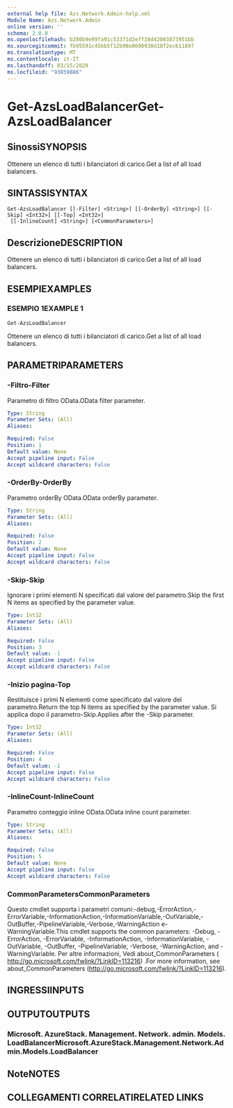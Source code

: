 ```yaml
---
external help file: Azs.Network.Admin-help.xml
Module Name: Azs.Network.Admin
online version: ''
schema: 2.0.0
ms.openlocfilehash: b280b9e99fa91c53371d2eff38d42003873951bb
ms.sourcegitcommit: fb95591c45bb5f12b98e0690938d18f2ec611897
ms.translationtype: MT
ms.contentlocale: it-IT
ms.lasthandoff: 03/15/2020
ms.locfileid: "93859886"
---
```

# <span data-ttu-id="ed47c-101">Get-AzsLoadBalancer</span><span class="sxs-lookup"><span data-stu-id="ed47c-101">Get-AzsLoadBalancer</span></span>

## <span data-ttu-id="ed47c-102">Sinossi</span><span class="sxs-lookup"><span data-stu-id="ed47c-102">SYNOPSIS</span></span>
<span data-ttu-id="ed47c-103">Ottenere un elenco di tutti i bilanciatori di carico.</span><span class="sxs-lookup"><span data-stu-id="ed47c-103">Get a list of all load balancers.</span></span>

## <span data-ttu-id="ed47c-104">SINTASSI</span><span class="sxs-lookup"><span data-stu-id="ed47c-104">SYNTAX</span></span>

```
Get-AzsLoadBalancer [[-Filter] <String>] [[-OrderBy] <String>] [[-Skip] <Int32>] [[-Top] <Int32>]
 [[-InlineCount] <String>] [<CommonParameters>]
```

## <span data-ttu-id="ed47c-105">Descrizione</span><span class="sxs-lookup"><span data-stu-id="ed47c-105">DESCRIPTION</span></span>
<span data-ttu-id="ed47c-106">Ottenere un elenco di tutti i bilanciatori di carico.</span><span class="sxs-lookup"><span data-stu-id="ed47c-106">Get a list of all load balancers.</span></span>

## <span data-ttu-id="ed47c-107">ESEMPI</span><span class="sxs-lookup"><span data-stu-id="ed47c-107">EXAMPLES</span></span>

### <span data-ttu-id="ed47c-108">ESEMPIO 1</span><span class="sxs-lookup"><span data-stu-id="ed47c-108">EXAMPLE 1</span></span>
```
Get-AzsLoadBalancer
```

<span data-ttu-id="ed47c-109">Ottenere un elenco di tutti i bilanciatori di carico.</span><span class="sxs-lookup"><span data-stu-id="ed47c-109">Get a list of all load balancers.</span></span>

## <span data-ttu-id="ed47c-110">PARAMETRI</span><span class="sxs-lookup"><span data-stu-id="ed47c-110">PARAMETERS</span></span>

### <span data-ttu-id="ed47c-111">-Filtro</span><span class="sxs-lookup"><span data-stu-id="ed47c-111">-Filter</span></span>
<span data-ttu-id="ed47c-112">Parametro di filtro OData.</span><span class="sxs-lookup"><span data-stu-id="ed47c-112">OData filter parameter.</span></span>

```yaml
Type: String
Parameter Sets: (All)
Aliases:

Required: False
Position: 1
Default value: None
Accept pipeline input: False
Accept wildcard characters: False
```

### <span data-ttu-id="ed47c-113">-OrderBy</span><span class="sxs-lookup"><span data-stu-id="ed47c-113">-OrderBy</span></span>
<span data-ttu-id="ed47c-114">Parametro orderBy OData.</span><span class="sxs-lookup"><span data-stu-id="ed47c-114">OData orderBy parameter.</span></span>

```yaml
Type: String
Parameter Sets: (All)
Aliases:

Required: False
Position: 2
Default value: None
Accept pipeline input: False
Accept wildcard characters: False
```

### <span data-ttu-id="ed47c-115">-Skip</span><span class="sxs-lookup"><span data-stu-id="ed47c-115">-Skip</span></span>
<span data-ttu-id="ed47c-116">Ignorare i primi elementi N specificati dal valore del parametro.</span><span class="sxs-lookup"><span data-stu-id="ed47c-116">Skip the first N items as specified by the parameter value.</span></span>

```yaml
Type: Int32
Parameter Sets: (All)
Aliases:

Required: False
Position: 3
Default value: -1
Accept pipeline input: False
Accept wildcard characters: False
```

### <span data-ttu-id="ed47c-117">-Inizio pagina</span><span class="sxs-lookup"><span data-stu-id="ed47c-117">-Top</span></span>
<span data-ttu-id="ed47c-118">Restituisce i primi N elementi come specificato dal valore del parametro.</span><span class="sxs-lookup"><span data-stu-id="ed47c-118">Return the top N items as specified by the parameter value.</span></span>
<span data-ttu-id="ed47c-119">Si applica dopo il parametro-Skip.</span><span class="sxs-lookup"><span data-stu-id="ed47c-119">Applies after the -Skip parameter.</span></span>

```yaml
Type: Int32
Parameter Sets: (All)
Aliases:

Required: False
Position: 4
Default value: -1
Accept pipeline input: False
Accept wildcard characters: False
```

### <span data-ttu-id="ed47c-120">-InlineCount</span><span class="sxs-lookup"><span data-stu-id="ed47c-120">-InlineCount</span></span>
<span data-ttu-id="ed47c-121">Parametro conteggio inline OData.</span><span class="sxs-lookup"><span data-stu-id="ed47c-121">OData inline count parameter.</span></span>

```yaml
Type: String
Parameter Sets: (All)
Aliases:

Required: False
Position: 5
Default value: None
Accept pipeline input: False
Accept wildcard characters: False
```

### <span data-ttu-id="ed47c-122">CommonParameters</span><span class="sxs-lookup"><span data-stu-id="ed47c-122">CommonParameters</span></span>
<span data-ttu-id="ed47c-123">Questo cmdlet supporta i parametri comuni:-debug,-ErrorAction,-ErrorVariable,-InformationAction,-InformationVariable,-OutVariable,-OutBuffer,-PipelineVariable,-Verbose,-WarningAction e-WarningVariable.</span><span class="sxs-lookup"><span data-stu-id="ed47c-123">This cmdlet supports the common parameters: -Debug, -ErrorAction, -ErrorVariable, -InformationAction, -InformationVariable, -OutVariable, -OutBuffer, -PipelineVariable, -Verbose, -WarningAction, and -WarningVariable.</span></span> <span data-ttu-id="ed47c-124">Per altre informazioni, Vedi about_CommonParameters ( http://go.microsoft.com/fwlink/?LinkID=113216) .</span><span class="sxs-lookup"><span data-stu-id="ed47c-124">For more information, see about_CommonParameters (http://go.microsoft.com/fwlink/?LinkID=113216).</span></span>

## <span data-ttu-id="ed47c-125">INGRESSI</span><span class="sxs-lookup"><span data-stu-id="ed47c-125">INPUTS</span></span>

## <span data-ttu-id="ed47c-126">OUTPUT</span><span class="sxs-lookup"><span data-stu-id="ed47c-126">OUTPUTS</span></span>

### <span data-ttu-id="ed47c-127">Microsoft. AzureStack. Management. Network. admin. Models. LoadBalancer</span><span class="sxs-lookup"><span data-stu-id="ed47c-127">Microsoft.AzureStack.Management.Network.Admin.Models.LoadBalancer</span></span>

## <span data-ttu-id="ed47c-128">Note</span><span class="sxs-lookup"><span data-stu-id="ed47c-128">NOTES</span></span>

## <span data-ttu-id="ed47c-129">COLLEGAMENTI CORRELATI</span><span class="sxs-lookup"><span data-stu-id="ed47c-129">RELATED LINKS</span></span>
